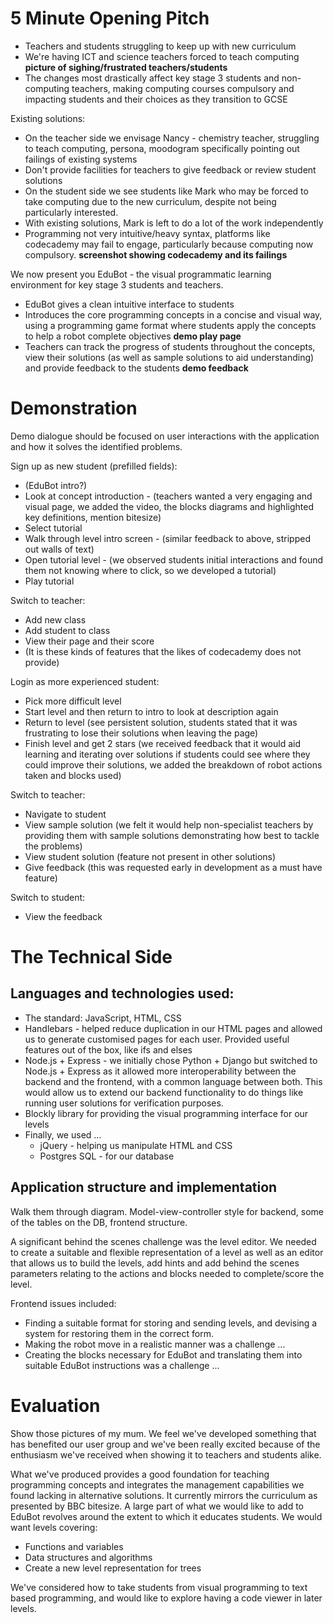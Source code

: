 # 5 Minute Opening Pitch

- Teachers and students struggling to keep up with new curriculum
- We're having ICT and science teachers forced to teach computing **picture of sighing/frustrated teachers/students**
- The changes most drastically affect key stage 3 students and non-computing teachers, making computing courses compulsory and impacting students and their choices as they transition to GCSE

Existing solutions:
- On the teacher side we envisage Nancy - chemistry teacher, struggling to teach computing, persona, moodogram specifically pointing out failings of existing systems
- Don't provide facilities for teachers to give feedback or review student solutions
- On the student side we see students like Mark who may be forced to take computing due to the new curriculum, despite not being particularly interested.
- With existing solutions, Mark is left to do a lot of the work independently
- Programming not very intuitive/heavy syntax, platforms like codecademy may fail to engage, particularly because computing now compulsory. **screenshot showing codecademy and its failings**

We now present you EduBot - the visual programmatic learning environment for key stage 3 students and teachers.
- EduBot gives a clean intuitive interface to students
- Introduces the core programming concepts in a concise and visual way, using a programming game format where students apply the concepts to help a robot complete objectives **demo play page**
- Teachers can track the progress of students throughout the concepts, view their solutions (as well as sample solutions to aid understanding) and provide feedback to the students **demo feedback**

# Demonstration

Demo dialogue should be focused on user interactions with the application and how it solves the identified problems.

Sign up as new student (prefilled fields):
- (EduBot intro?)
- Look at concept introduction - (teachers wanted a very engaging and visual page, we added the video, the blocks diagrams and highlighted key definitions, mention bitesize)
- Select tutorial
- Walk through level intro screen - (similar feedback to above, stripped out walls of text)
- Open tutorial level - (we observed students initial interactions and found them not knowing where to click, so we developed a tutorial)
- Play tutorial

Switch to teacher:
- Add new class
- Add student to class
- View their page and their score
- (It is these kinds of features that the likes of codecademy does not provide)

Login as more experienced student:
- Pick more difficult level
- Start level and then return to intro to look at description again
- Return to level (see persistent solution, students stated that it was frustrating to lose their solutions when leaving the page)
- Finish level and get 2 stars (we received feedback that it would aid learning and iterating over solutions if students could see where they could improve their solutions, we added the breakdown of robot actions taken and blocks used)

Switch to teacher:
- Navigate to student
- View sample solution (we felt it would help non-specialist teachers by providing them with sample solutions demonstrating how best to tackle the problems)
- View student solution (feature not present in other solutions)
- Give feedback (this was requested early in development as a must have feature)

Switch to student:
- View the feedback

# The Technical Side

## Languages and technologies used:
- The standard: JavaScript, HTML, CSS
- Handlebars - helped reduce duplication in our HTML pages and allowed us to generate customised pages for each user. Provided useful features out of the box, like ifs and elses
- Node.js + Express - we initially chose Python + Django but switched to Node.js + Express as it allowed more interoperability between the backend and the frontend, with a common language between both. This would allow us to extend our backend functionality to do things like running user solutions for verification purposes. 
- Blockly library for providing the visual programming interface for our levels
- Finally, we used ...
  - jQuery - helping us manipulate HTML and CSS
  - Postgres SQL - for our database

## Application structure and implementation

Walk them through diagram. Model-view-controller style for backend, some of the tables on the DB, frontend structure.

A significant behind the scenes challenge was the level editor. We needed to create a suitable and flexible representation of a level as well as an editor that allows us to build the levels, add hints and add behind the scenes parameters relating to the actions and blocks needed to complete/score the level.

Frontend issues included:
- Finding a suitable format for storing and sending levels, and devising a system for restoring them in the correct form.
- Making the robot move in a realistic manner was a challenge ...
- Creating the blocks necessary for EduBot and translating them into suitable EduBot instructions was a challenge ...


# Evaluation

Show those pictures of my mum. We feel we've developed something that has benefited our user group and we've been really excited because of the enthusiasm we've received when showing it to teachers and students alike.

What we've produced provides a good foundation for teaching programming concepts and integrates the management capabilities we found lacking in alternative solutions. It currently mirrors the curriculum as presented by BBC bitesize. A large part of what we would like to add to EduBot revolves around the extent to which it educates students. We would want levels covering:
- Functions and variables
- Data structures and algorithms
- Create a new level representation for trees

We've considered how to take students from visual programming to text based programming, and would like to explore having a code viewer in later levels.






